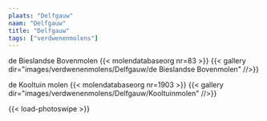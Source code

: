 ```yaml
---
plaats: "Delfgauw"
naam: "Delfgauw"
title: "Delfgauw"
tags: ["verdwenenmolens"]
---
```


de Bieslandse Bovenmolen
{{< molendatabaseorg nr=83 >}}
{{< gallery dir="images/verdwenenmolens/Delfgauw/de Bieslandse Bovenmolen" //>}}

de Kooltuin molen
{{< molendatabaseorg nr=1903 >}}
{{< gallery dir="images/verdwenenmolens/Delfgauw/Kooltuinmolen" //>}}

{{< load-photoswipe >}}